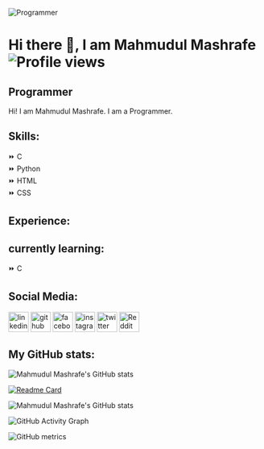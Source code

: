 ![Programmer](https://pbs.twimg.com/profile_banners/1222442423089008640/1661974441/1080x360)
# Hi there 👋, I am Mahmudul Mashrafe                                     </br> ![Profile views](https://gpvc.arturio.dev/mahmudulmashrafe) 
## Programmer

 

Hi! I am Mahmudul Mashrafe. I am a Programmer.

## Skills: 
⏩ C <br>
⏩ Python <br>
⏩ HTML <br>
⏩ CSS <br>
## Experience:

## currently learning:
⏩ C 

## Social Media:
[<img src='https://play-lh.googleusercontent.com/kMofEFLjobZy_bCuaiDogzBcUT-dz3BBbOrIEjJ-hqOabjK8ieuevGe6wlTD15QzOqw' alt='linkedin' height='40'>](https://www.linkedin.com/in/mahmudulmashrafe/)  [<img src='https://imgs.search.brave.com/uZ3w9kTKDCmR5PrCI-mWJOqkXx_XlT14mNDEaNcRGu0/rs:fit:474:225:1/g:ce/aHR0cHM6Ly90c2Uz/Lm1tLmJpbmcubmV0/L3RoP2lkPU9JUC5j/a2VVRmsteWlkMHZm/V25kNTZ3N3dBSGFI/YSZwaWQ9QXBp' alt='github' height='40'>](https://github.com/mahmudulmashrafe)  [<img src='https://www.facebook.com/images/fb_icon_325x325.png' alt='facebook' height='40'>](https://www.facebook.com/mahmudulmashrafe)  [<img src='https://img.freepik.com/free-vector/instagram-icon_1057-2227.jpg' alt='instagram' height='40'>](https://www.instagram.com/mahmudulmashrafe/)  [<img src='https://pbs.twimg.com/profile_images/1488548719062654976/u6qfBBkF_400x400.jpg' alt='twitter' height='40'>](https://twitter.com/iammashrafe)  [<img src='https://external-preview.redd.it/iDdntscPf-nfWKqzHRGFmhVxZm4hZgaKe5oyFws-yzA.png?width=640&crop=smart&auto=webp&s=bfd318557bf2a5b3602367c9c4d9cd84d917ccd5' alt='Reddit' height='40'>](https://www.reddit.com/user/MahmudulMashrafe) 

## My GitHub stats:

![Mahmudul Mashrafe's GitHub stats](https://github-readme-stats.vercel.app/api?username=mahmudulmashrafe&show_icons=true&theme=midnight-purple)


[![Readme Card](https://github-readme-stats.vercel.app/api/pin/?username=mahmudulmashrafe&repo=github-readme-stats)](https://github.com/anuraghazra/github-blue-green)

![Mahmudul Mashrafe's GitHub stats](https://github-readme-stats.vercel.app/api?username=mahmudulmashrafe&show_icons=true&theme=blue-green)

![GitHub Activity Graph](https://activity-graph.herokuapp.com/graph?username=mahmudulmashrafe)  

![GitHub metrics](https://metrics.lecoq.io/mahmudulmashrafe)  





